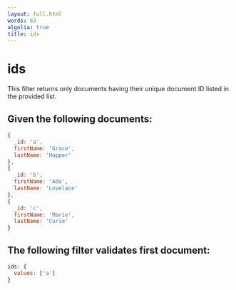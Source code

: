 ```yaml
---
layout: full.html
words: 63
algolia: true
title: ids
---
```


# ids

This filter returns only documents having their unique document ID listed in the provided list.

## Given the following documents:

```javascript
{
  _id: 'a',
  firstName: 'Grace',
  lastName: 'Hopper'
},
{
  _id: 'b',
  firstName: 'Ada',
  lastName: 'Lovelace'
},
{
  _id: 'c',
  firstName: 'Marie',
  lastName: 'Curie'
}
```

## The following filter validates first document:

```javascript
ids: {
  values: ['a']
}
```

